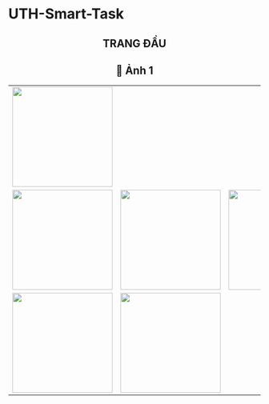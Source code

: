 # UTH-Smart-Task

<div align="center">
  <table>
    <h2>TRANG ĐẦU</h2>
    <tr>
      <td colspan="3">
        <img src="https://github.com/user-attachments/assets/6b72a652-6521-4658-b613-52a7157e06bf" width="200px">
      </td>
    </tr>
    <h2>📌 Ảnh 1</h2>
    <tr>
      <td><img src="https://github.com/user-attachments/assets/f6eafea5-65ad-40ef-858e-feeb73d0a4fb" width="200px"></td>
      <td><img src="https://github.com/user-attachments/assets/4da4c43a-dfae-4f16-9f73-ab99aa0ceb34" width="200px"></td>
      <td><img src="https://github.com/user-attachments/assets/f4a090f6-9062-405b-a377-111c4850eab9" width="200px"></td>
    </tr>
    <tr>
      <td><img src="https://github.com/user-attachments/assets/8565495f-39a3-4e2f-8af2-e44116932d48" width="200px"></td>
      <td><img src="https://github.com/user-attachments/assets/ffd41f6b-23bd-4fca-8c7f-51616be017b3" width="200px"></td>
    </tr>
  </table>
</div>


